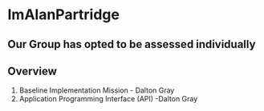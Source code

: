 # ImAlanPartridge

## Our Group has opted to be assessed individually 

## Overview
1. Baseline Implementation Mission - Dalton Gray
2. Application Programming Interface (API) -Dalton Gray

